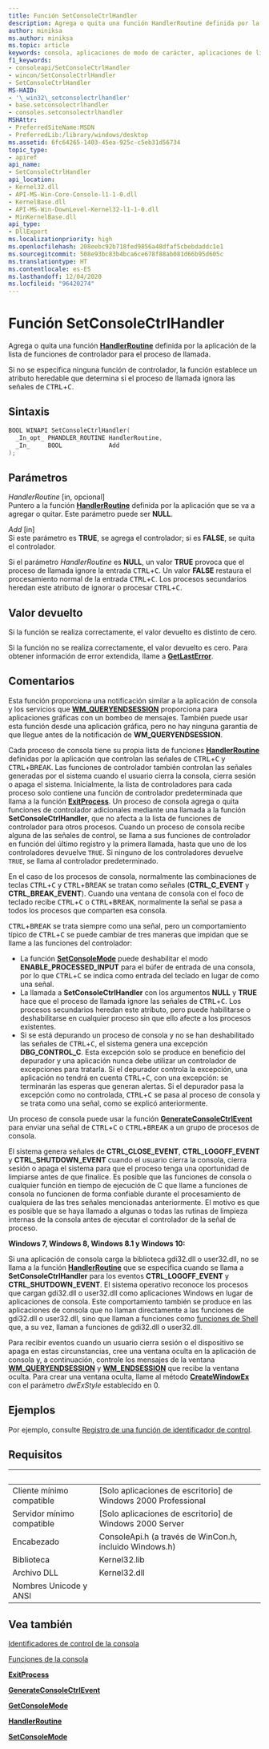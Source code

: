 ```yaml
---
title: Función SetConsoleCtrlHandler
description: Agrega o quita una función HandlerRoutine definida por la aplicación de la lista de funciones de controlador para el proceso de llamada.
author: miniksa
ms.author: miniksa
ms.topic: article
keywords: consola, aplicaciones de modo de carácter, aplicaciones de línea de comandos, aplicaciones de terminal, API de consola
f1_keywords:
- consoleapi/SetConsoleCtrlHandler
- wincon/SetConsoleCtrlHandler
- SetConsoleCtrlHandler
MS-HAID:
- '\_win32\_setconsolectrlhandler'
- base.setconsolectrlhandler
- consoles.setconsolectrlhandler
MSHAttr:
- PreferredSiteName:MSDN
- PreferredLib:/library/windows/desktop
ms.assetid: 6fc64265-1403-45ea-925c-c5eb31d56734
topic_type:
- apiref
api_name:
- SetConsoleCtrlHandler
api_location:
- Kernel32.dll
- API-MS-Win-Core-Console-l1-1-0.dll
- KernelBase.dll
- API-MS-Win-DownLevel-Kernel32-l1-1-0.dll
- MinKernelBase.dll
api_type:
- DllExport
ms.localizationpriority: high
ms.openlocfilehash: 208eebc92b718fed9856a48dfaf5cbebdaddc1e1
ms.sourcegitcommit: 508e93bc83b4bca6ce678f88ab081d66b95d605c
ms.translationtype: HT
ms.contentlocale: es-ES
ms.lasthandoff: 12/04/2020
ms.locfileid: "96420274"
---
```

# <a name="setconsolectrlhandler-function"></a>Función SetConsoleCtrlHandler

Agrega o quita una función [**HandlerRoutine**](handlerroutine.md) definida por la aplicación de la lista de funciones de controlador para el proceso de llamada.

Si no se especifica ninguna función de controlador, la función establece un atributo heredable que determina si el proceso de llamada ignora las señales de <kbd>CTRL</kbd>+<kbd>C</kbd>.

## <a name="syntax"></a>Sintaxis

```C
BOOL WINAPI SetConsoleCtrlHandler(
  _In_opt_ PHANDLER_ROUTINE HandlerRoutine,
  _In_     BOOL             Add
);
```

## <a name="parameters"></a>Parámetros

*HandlerRoutine* \[in, opcional\]  
Puntero a la función [**HandlerRoutine**](handlerroutine.md) definida por la aplicación que se va a agregar o quitar. Este parámetro puede ser **NULL**.

*Add* \[in\]  
Si este parámetro es **TRUE**, se agrega el controlador; si es **FALSE**, se quita el controlador.

Si el parámetro *HandlerRoutine* es **NULL**, un valor **TRUE** provoca que el proceso de llamada ignore la entrada <kbd>CTRL</kbd>+<kbd>C</kbd>. Un valor **FALSE** restaura el procesamiento normal de la entrada <kbd>CTRL</kbd>+<kbd>C</kbd>. Los procesos secundarios heredan este atributo de ignorar o procesar <kbd>CTRL</kbd>+<kbd>C</kbd>.

## <a name="return-value"></a>Valor devuelto

Si la función se realiza correctamente, el valor devuelto es distinto de cero.

Si la función no se realiza correctamente, el valor devuelto es cero. Para obtener información de error extendida, llame a [**GetLastError**](https://msdn.microsoft.com/library/windows/desktop/ms679360).

## <a name="remarks"></a>Comentarios

Esta función proporciona una notificación similar a la aplicación de consola y los servicios que [**WM\_QUERYENDSESSION**](https://msdn.microsoft.com/library/windows/desktop/aa376890) proporciona para aplicaciones gráficas con un bombeo de mensajes. También puede usar esta función desde una aplicación gráfica, pero no hay ninguna garantía de que llegue antes de la notificación de **WM\_QUERYENDSESSION**.

Cada proceso de consola tiene su propia lista de funciones [**HandlerRoutine**](handlerroutine.md) definidas por la aplicación que controlan las señales de <kbd>CTRL</kbd>+<kbd>C</kbd> y <kbd>CTRL</kbd>+<kbd>BREAK</kbd>. Las funciones de controlador también controlan las señales generadas por el sistema cuando el usuario cierra la consola, cierra sesión o apaga el sistema. Inicialmente, la lista de controladores para cada proceso solo contiene una función de controlador predeterminada que llama a la función [**ExitProcess**](https://msdn.microsoft.com/library/windows/desktop/ms682658). Un proceso de consola agrega o quita funciones de controlador adicionales mediante una llamada a la función **SetConsoleCtrlHandler**, que no afecta a la lista de funciones de controlador para otros procesos. Cuando un proceso de consola recibe alguna de las señales de control, se llama a sus funciones de controlador en función del último registro y la primera llamada, hasta que uno de los controladores devuelve `TRUE`. Si ninguno de los controladores devuelve `TRUE`, se llama al controlador predeterminado.

En el caso de los procesos de consola, normalmente las combinaciones de teclas <kbd>CTRL</kbd>+<kbd>C</kbd> y <kbd>CTRL</kbd>+<kbd>BREAK</kbd> se tratan como señales (**CTRL\_C\_EVENT** y **CTRL\_BREAK\_EVENT**). Cuando una ventana de consola con el foco de teclado recibe <kbd>CTRL</kbd>+<kbd>C</kbd> o <kbd>CTRL</kbd>+<kbd>BREAK</kbd>, normalmente la señal se pasa a todos los procesos que comparten esa consola.

<kbd>CTRL</kbd>+<kbd>BREAK</kbd> se trata siempre como una señal, pero un comportamiento típico de <kbd>CTRL</kbd>+<kbd>C</kbd> se puede cambiar de tres maneras que impidan que se llame a las funciones del controlador:

- La función [**SetConsoleMode**](setconsolemode.md) puede deshabilitar el modo **ENABLE\_PROCESSED\_INPUT** para el búfer de entrada de una consola, por lo que <kbd>CTRL</kbd>+<kbd>C</kbd> se indica como entrada del teclado en lugar de como una señal.
- La llamada a **SetConsoleCtrlHandler** con los argumentos **NULL** y **TRUE** hace que el proceso de llamada ignore las señales de <kbd>CTRL</kbd>+<kbd>C</kbd>. Los procesos secundarios heredan este atributo, pero puede habilitarse o deshabilitarse en cualquier proceso sin que ello afecte a los procesos existentes.
- Si se está depurando un proceso de consola y no se han deshabilitado las señales de <kbd>CTRL</kbd>+<kbd>C</kbd>, el sistema genera una excepción **DBG\_CONTROL\_C**. Esta excepción solo se produce en beneficio del depurador y una aplicación nunca debe utilizar un controlador de excepciones para tratarla. Si el depurador controla la excepción, una aplicación no tendrá en cuenta <kbd>CTRL</kbd>+<kbd>C</kbd>, con una excepción: se terminarán las esperas que generan alertas. Si el depurador pasa la excepción como no controlada, <kbd>CTRL</kbd>+<kbd>C</kbd> se pasa al proceso de consola y se trata como una señal, como se explicó anteriormente.

Un proceso de consola puede usar la función [**GenerateConsoleCtrlEvent**](generateconsolectrlevent.md) para enviar una señal de <kbd>CTRL</kbd>+<kbd>C</kbd> o <kbd>CTRL</kbd>+<kbd>BREAK</kbd> a un grupo de procesos de consola.

El sistema genera señales de **CTRL\_CLOSE\_EVENT**, **CTRL\_LOGOFF\_EVENT** y **CTRL\_SHUTDOWN\_EVENT** cuando el usuario cierra la consola, cierra sesión o apaga el sistema para que el proceso tenga una oportunidad de limpiarse antes de que finalice. Es posible que las funciones de consola o cualquier función en tiempo de ejecución de C que llame a funciones de consola no funcionen de forma confiable durante el procesamiento de cualquiera de las tres señales mencionadas anteriormente. El motivo es que es posible que se haya llamado a algunas o todas las rutinas de limpieza internas de la consola antes de ejecutar el controlador de la señal de proceso.

**Windows 7, Windows 8, Windows 8.1 y Windows 10:**

Si una aplicación de consola carga la biblioteca gdi32.dll o user32.dll, no se llama a la función [**HandlerRoutine**](handlerroutine.md) que se especifica cuando se llama a **SetConsoleCtrlHandler** para los eventos **CTRL\_LOGOFF\_EVENT** y **CTRL\_SHUTDOWN\_EVENT**. El sistema operativo reconoce los procesos que cargan gdi32.dll o user32.dll como aplicaciones Windows en lugar de aplicaciones de consola. Este comportamiento también se produce en las aplicaciones de consola que no llaman directamente a las funciones de gdi32.dll o user32.dll, sino que llaman a funciones como [funciones de Shell](https://msdn.microsoft.com/library/windows/desktop/bb776426) que, a su vez, llaman a funciones de gdi32.dll o user32.dll.

Para recibir eventos cuando un usuario cierra sesión o el dispositivo se apaga en estas circunstancias, cree una ventana oculta en la aplicación de consola y, a continuación, controle los mensajes de la ventana [**WM\_QUERYENDSESSION**](https://msdn.microsoft.com/library/windows/desktop/aa376890) y [**WM\_ENDSESSION**](https://msdn.microsoft.com/library/windows/desktop/aa376889) que recibe la ventana oculta. Para crear una ventana oculta, llame al método [**CreateWindowEx**](https://msdn.microsoft.com/library/windows/desktop/ms632680) con el parámetro *dwExStyle* establecido en 0.

## <a name="examples"></a>Ejemplos

Por ejemplo, consulte [Registro de una función de identificador de control](registering-a-control-handler-function.md).

## <a name="requirements"></a>Requisitos

| &nbsp; | &nbsp; |
|-|-|
| Cliente mínimo compatible | \[Solo aplicaciones de escritorio\] de Windows 2000 Professional |
| Servidor mínimo compatible | \[Solo aplicaciones de escritorio\] de Windows 2000 Server |
| Encabezado | ConsoleApi.h (a través de WinCon.h, incluido Windows.h) |
| Biblioteca | Kernel32.lib |
| Archivo DLL | Kernel32.dll |
| Nombres Unicode y ANSI | |

## <a name="see-also"></a>Vea también

[Identificadores de control de la consola](console-control-handlers.md)

[Funciones de la consola](console-functions.md)

[**ExitProcess**](https://msdn.microsoft.com/library/windows/desktop/ms682658)

[**GenerateConsoleCtrlEvent**](generateconsolectrlevent.md)

[**GetConsoleMode**](getconsolemode.md)

[**HandlerRoutine**](handlerroutine.md)

[**SetConsoleMode**](setconsolemode.md)
